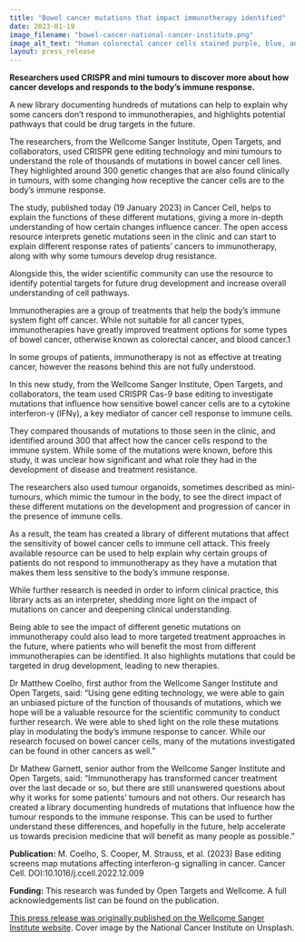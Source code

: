 ```yaml
---
title: "Bowel cancer mutations that impact immunotherapy identified"
date: 2023-01-19
image_filename: "bowel-cancer-national-cancer-institute.png"
image_alt_text: "Human colorectal cancer cells stained purple, blue, and green under a microscope."
layout: press_release
---
```

<strong>Researchers used CRISPR and mini tumours to discover more about how cancer develops and responds to the body’s immune response.</strong>

A new library documenting hundreds of mutations can help to explain why some cancers don’t respond to immunotherapies, and highlights potential pathways that could be drug targets in the future. 

The researchers, from the Wellcome Sanger Institute, Open Targets, and collaborators, used CRISPR gene editing technology and mini tumours to understand the role of thousands of mutations in bowel cancer cell lines. They highlighted around 300 genetic changes that are also found clinically in tumours, with some changing how receptive the cancer cells are to the body’s immune response.   

The study, published today (19 January 2023) in Cancer Cell, helps to explain the functions of these different mutations, giving a more in-depth understanding of how certain changes influence cancer. The open access resource interprets genetic mutations seen in the clinic and can start to explain different response rates of patients’ cancers to immunotherapy, along with why some tumours develop drug resistance.  

Alongside this, the wider scientific community can use the resource to identify potential targets for future drug development and increase overall understanding of cell pathways. 

Immunotherapies are a group of treatments that help the body’s immune system fight off cancer.  While not suitable for all cancer types, immunotherapies have greatly improved treatment options for some types of bowel cancer, otherwise known as colorectal cancer, and blood cancer.1 

In some groups of patients, immunotherapy is not as effective at treating cancer, however the reasons behind this are not fully understood. 

In this new study, from the Wellcome Sanger Institute, Open Targets, and collaborators, the team used CRISPR Cas-9 base editing to investigate mutations that influence how sensitive bowel cancer cells are to a cytokine interferon-γ (IFNγ), a key mediator of cancer cell response to immune cells. 

They compared thousands of mutations to those seen in the clinic, and identified around 300 that affect how the cancer cells respond to the immune system. While some of the mutations were known, before this study, it was unclear how significant and what role they had in the development of disease and treatment resistance.     

The researchers also used tumour organoids, sometimes described as mini-tumours, which mimic the tumour in the body, to see the direct impact of these different mutations on the development and progression of cancer in the presence of immune cells. 

As a result, the team has created a library of different mutations that affect the sensitivity of bowel cancer cells to immune cell attack. This freely available resource can be used to help explain why certain groups of patients do not respond to immunotherapy as they have a mutation that makes them less sensitive to the body’s immune response.

While further research is needed in order to inform clinical practice, this library acts as an interpreter, shedding more light on the impact of mutations on cancer and deepening clinical understanding. 

Being able to see the impact of different genetic mutations on immunotherapy could also lead to more targeted treatment approaches in the future, where patients who will benefit the most from different immunotherapies can be identified. It also highlights mutations that could be targeted in drug development, leading to new therapies. 

Dr Matthew Coelho, first author from the Wellcome Sanger Institute and Open Targets, said: “Using gene editing technology, we were able to gain an unbiased picture of the function of thousands of mutations, which we hope will be a valuable resource for the scientific community to conduct further research. We were able to shed light on the role these mutations play in modulating the body’s immune response to cancer. While our research focused on bowel cancer cells, many of the mutations investigated can be found in other cancers as well.”

Dr Mathew Garnett, senior author from the Wellcome Sanger Institute and Open Targets, said: “Immunotherapy has transformed cancer treatment over the last decade or so, but there are still unanswered questions about why it works for some patients’ tumours and not others. Our research has created a library documenting hundreds of mutations that influence how the tumour responds to the immune response. This can be used to further understand these differences, and hopefully in the future, help accelerate us towards precision medicine that will benefit as many people as possible.” 

<b>Publication:</b>
M. Coelho, S. Cooper, M. Strauss, et al. (2023) Base editing screens map mutations affecting interferon-g signalling in cancer. Cancer Cell. DOI:10.1016/j.ccell.2022.12.009

<b>Funding:</b>
This research was funded by Open Targets and Wellcome. A full acknowledgements list can be found on the publication. 

[This press release was originally published on the Wellcome Sanger Institute website]([url](https://www.sanger.ac.uk/news_item/bowel-cancer-mutations-that-impact-immunotherapy-identified/)).
Cover image by the National Cancer Institute on Unsplash.

